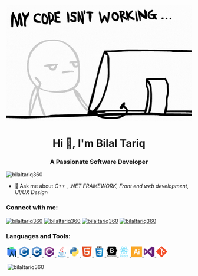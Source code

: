 <p align="center"><img src="https://github.com/bilaltariq360/bilaltariq360/blob/main/giphy.gif" /></p>
<h1 align="center">Hi 👋, I'm Bilal Tariq</h1>
<h3 align="center">A Passionate Software Developer</h3>

<p align="left"> <img src="https://komarev.com/ghpvc/?username=bilaltariq360&label=Profile%20views&color=0e75b6&style=flat" alt="bilaltariq360" /> </p>

- 💬 Ask me about *C++ , .NET FRAMEWORK, Front end web development, UI/UX Design*

<h3 align="left">Connect with me:</h3>
<p align="left">
<a href="https://www.linkedin.com/in/ibilaltariq/" target="blank"><img align="center" src="https://raw.githubusercontent.com/rahuldkjain/github-profile-readme-generator/master/src/images/icons/Social/linked-in-alt.svg" alt="bilaltariq360" height="30" width="40" /></a>
 <a href="https://twitter.com/ibilaltariq" target="blank"><img align="center" src="https://raw.githubusercontent.com/rahuldkjain/github-profile-readme-generator/master/src/images/icons/Social/twitter.svg" alt="bilaltariq360" height="30" width="40" /></a>
<a href="https://www.instagram.com/ibilaltariq/" target="blank"><img align="center" src="https://raw.githubusercontent.com/rahuldkjain/github-profile-readme-generator/master/src/images/icons/Social/instagram.svg" alt="bilaltariq360" height="30" width="40" /></a>
 <a href="https://www.facebook.com/hafizbilaltariq360" target="blank"><img align="center" src="https://raw.githubusercontent.com/rahuldkjain/github-profile-readme-generator/master/src/images/icons/Social/facebook.svg" alt="bilaltariq360" height="30" width="40" /></a>
</p>

<h3 align="left">Languages and Tools:</h3>
<p align="left">
<a href="https://developer.android.com/" target="_blank" rel="noreferrer"> <img src="https://raw.githubusercontent.com/devicons/devicon/master/icons/androidstudio/androidstudio-original.svg" alt="androidstudio" width="30" height="30"/> </a>
<a href="https://www.cprogramming.com/" target="_blank" rel="noreferrer"> <img src="https://raw.githubusercontent.com/devicons/devicon/master/icons/c/c-original.svg" alt="c" width="30" height="30"/> </a>
<a href="https://www.w3schools.com/cpp/" target="_blank" rel="noreferrer"> <img src="https://raw.githubusercontent.com/devicons/devicon/master/icons/cplusplus/cplusplus-original.svg" alt="cplusplus" width="30" height="30"/> </a>
<a href="https://www.w3schools.com/cs/" target="_blank" rel="noreferrer"> <img src="https://raw.githubusercontent.com/devicons/devicon/master/icons/csharp/csharp-original.svg" alt="csharp" width="30" height="30"/> </a>
<a href="https://www.java.com" target="_blank" rel="noreferrer"> <img src="https://raw.githubusercontent.com/devicons/devicon/master/icons/java/java-original.svg" alt="java" width="30" height="30"/> </a>
<a href="https://www.python.org" target="_blank" rel="noreferrer"> <img src="https://raw.githubusercontent.com/devicons/devicon/master/icons/python/python-original.svg" alt="python" width="30" height="30"/> </a>
<a href="https://www.w3schools.com/html/" target="_blank" rel="noreferrer"> <img src="https://raw.githubusercontent.com/devicons/devicon/master/icons/html5/html5-original.svg" alt="HTML" width="30" height="30"/> </a>
<a href="https://www.w3schools.com/css/" target="_blank" rel="noreferrer"> <img src="https://raw.githubusercontent.com/devicons/devicon/master/icons/css3/css3-original-wordmark.svg" alt="css3" width="30" height="30"/> </a>
<a href="https://getbootstrap.com" target="_blank" rel="noreferrer"> <img src="https://raw.githubusercontent.com/devicons/devicon/master/icons/bootstrap/bootstrap-plain-wordmark.svg" alt="bootstrap" width="30" height="30"/> </a>
<a href="https://reactjs.org/" target="_blank" rel="noreferrer"> <img src="https://raw.githubusercontent.com/devicons/devicon/master/icons/react/react-original-wordmark.svg" alt="react" width="30" height="30"/> </a>
<a href="https://www.adobe.com/" target="_blank" rel="noreferrer"> <img src="https://raw.githubusercontent.com/devicons/devicon/master/icons/illustrator/illustrator-plain.svg" alt="adobe" width="30" height="30"/> </a>
<a href="https://www.visualstudio.com/" target="_blank" rel="noreferrer"> <img src="https://raw.githubusercontent.com/devicons/devicon/master/icons/visualstudio/visualstudio-plain.svg" alt="visualstudio" width="30" height="30"/> </a>
<a href="https://github.com/" target="_blank" rel="noreferrer"> <img src="https://raw.githubusercontent.com/devicons/devicon/master/icons/git/git-original.svg" alt="git" width="30" height="30"/> </a>
</p>

<p>&nbsp;<img align="center" src="https://github-readme-stats.vercel.app/api?username=bilaltariq360&show_icons=true&locale=en" alt="bilaltariq360" /></p>

